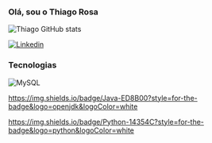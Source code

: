 ### Olá, sou o Thiago Rosa ###


![Thiago GitHub stats](https://github-readme-stats.vercel.app/api?username=ThiagoRosa21&show_icons=true&theme=dark)

[![Linkedin](https://img.shields.io/badge/LinkedIn-0077B5?style=for-the-badge&logo=linkedin&logoColor=white)](https://www.linkedin.com/in/thiago-rosa-b53b1526b/)


### Tecnologias ###

![MySQL](https://img.shields.io/badge/MySQL-00000F?style=for-the-badge&logo=mysql&logoColor=white)

https://img.shields.io/badge/Java-ED8B00?style=for-the-badge&logo=openjdk&logoColor=white

https://img.shields.io/badge/Python-14354C?style=for-the-badge&logo=python&logoColor=white
